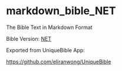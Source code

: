 # markdown_bible_NET

The Bible Text in Markdown Format

Bible Version: [NET](https://ebible.org/engnet/copyright.htm)

Exported from UniqueBible App:

https://github.com/eliranwong/UniqueBible

